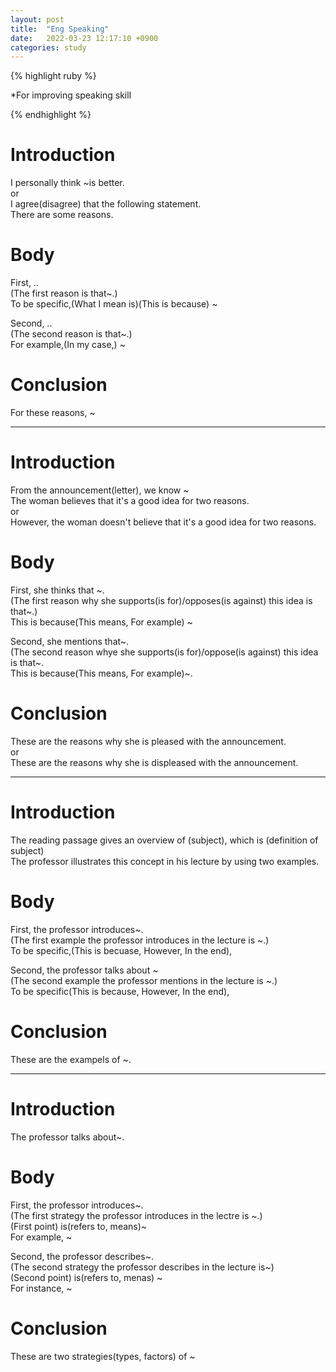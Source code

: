 ```yaml
---
layout: post
title:  "Eng Speaking"
date:   2022-03-23 12:17:10 +0900
categories: study
---
```





{% highlight ruby %}


*For improving speaking skill  



{% endhighlight %}


# Introduction
I personally think ~is better.  
or  
I agree(disagree) that the following statement.  
There are some reasons.  


# Body
First, ..  
(The first reason is that~.)  
To be specific,(What I mean is)(This is because) ~  


Second, ..  
(The second reason is that~.)  
For example,(In my case,) ~  


# Conclusion  
For these reasons, ~  


------------------------------------------------------------------------
# Introduction
From the announcement(letter), we know ~  
The woman believes that it's a good idea for two reasons.  
or  
However, the woman doesn't believe that it's a good idea for two reasons.  


# Body
First, she thinks that ~.  
(The first reason why she supports(is for)/opposes(is against) this idea is that~.)  
This is because(This means, For example) ~  


Second, she mentions that~.  
(The second reason whye she supports(is for)/oppose(is against) this idea is that~.  
This is because(This means, For example)~.  


# Conclusion
These are the reasons why she is pleased with the announcement.  
or  
These are the reasons why she is displeased with the announcement.  


-----------------------------------------------------------------------------
# Introduction
The reading passage gives an overview of (subject), which is (definition of subject)  
The professor illustrates this concept in his lecture by using two examples.  


# Body
First, the professor introduces~.  
(The first example the professor introduces in the lecture is ~.)  
To be specific,(This is becuase, However, In the end),  


Second, the professor talks about ~  
(The second example the professor mentions in the lecture is ~.)  
To be specific(This is because, However, In the end),  


# Conclusion
These are the exampels of ~.  


------------------------------------------------------------------------------
# Introduction
The professor talks about~.  


# Body
First, the professor introduces~.  
(The first strategy the professor introduces in the lectre is ~.)  
(First point) is(refers to, means)~  
For example, ~  


Second, the professor describes~.  
(The second strategy the professor describes in the lecture is~)  
(Second point) is(refers to, menas) ~  
For instance, ~  


# Conclusion
These are two strategies(types, factors) of ~  























